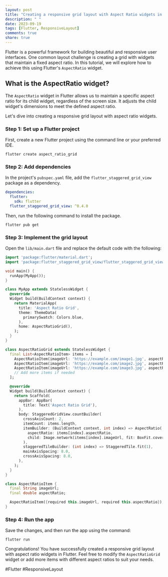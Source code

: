 ```yaml
---
layout: post
title: "Creating a responsive grid layout with Aspect Ratio widgets in Flutter"
description: " "
date: 2023-09-19
tags: [Flutter, ResponsiveLayout]
comments: true
share: true
---
```


Flutter is a powerful framework for building beautiful and responsive user interfaces. One common layout challenge is creating a grid with widgets that maintain a fixed aspect ratio. In this tutorial, we will explore how to achieve this using Flutter's `AspectRatio` widget.

## What is the AspectRatio widget?

The `AspectRatio` widget in Flutter allows us to maintain a specific aspect ratio for its child widget, regardless of the screen size. It adjusts the child widget's dimensions to meet the defined aspect ratio.

Let's dive into creating a responsive grid layout with aspect ratio widgets.

### Step 1: Set up a Flutter project

First, create a new Flutter project using the command line or your preferred IDE.

```
flutter create aspect_ratio_grid
```

### Step 2: Add dependencies

In the project's `pubspec.yaml` file, add the `flutter_staggered_grid_view` package as a dependency.

```yaml
dependencies:
  flutter:
    sdk: flutter
  flutter_staggered_grid_view: ^0.4.0
```

Then, run the following command to install the package.

```
flutter pub get
```

### Step 3: Implement the grid layout

Open the `lib/main.dart` file and replace the default code with the following:

```dart
import 'package:flutter/material.dart';
import 'package:flutter_staggered_grid_view/flutter_staggered_grid_view.dart';

void main() {
  runApp(MyApp());
}

class MyApp extends StatelessWidget {
  @override
  Widget build(BuildContext context) {
    return MaterialApp(
      title: 'Aspect Ratio Grid',
      theme: ThemeData(
        primarySwatch: Colors.blue,
      ),
      home: AspectRatioGrid(),
    );
  }
}

class AspectRatioGrid extends StatelessWidget {
  final List<AspectRatioItem> items = [
    AspectRatioItem(imageUrl: 'https://example.com/image1.jpg', aspectRatio: 1.0),
    AspectRatioItem(imageUrl: 'https://example.com/image2.jpg', aspectRatio: 0.75),
    AspectRatioItem(imageUrl: 'https://example.com/image3.jpg', aspectRatio: 1.5),
    // Add more items if needed
  ];

  @override
  Widget build(BuildContext context) {
    return Scaffold(
      appBar: AppBar(
        title: Text('Aspect Ratio Grid'),
      ),
      body: StaggeredGridView.countBuilder(
        crossAxisCount: 2,
        itemCount: items.length,
        itemBuilder: (BuildContext context, int index) => AspectRatio(
          aspectRatio: items[index].aspectRatio,
          child: Image.network(items[index].imageUrl, fit: BoxFit.cover),
        ),
        staggeredTileBuilder: (int index) => StaggeredTile.fit(1),
        mainAxisSpacing: 8.0,
        crossAxisSpacing: 8.0,
      ),
    );
  }
}

class AspectRatioItem {
  final String imageUrl;
  final double aspectRatio;

  AspectRatioItem({required this.imageUrl, required this.aspectRatio});
}
```

### Step 4: Run the app

Save the changes, and then run the app using the command:

```
flutter run
```

Congratulations! You have successfully created a responsive grid layout with aspect ratio widgets in Flutter. Feel free to modify the `AspectRatioGrid` widget or add more items with different aspect ratios to suit your needs.

#Flutter #ResponsiveLayout